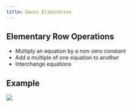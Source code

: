 ```yaml
---
title: Gauss Elimination
---
```


## Elementary Row Operations
- Multiply an equation by a non-zero constant
- Add a multiple of one equation to another
- Interchange equations

## Example
![](../attachments/cleanshot-2025-01-18-at-1423022x.png)
